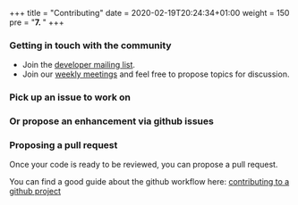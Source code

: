 +++
title = "Contributing"
date = 2020-02-19T20:24:34+01:00
weight = 150
pre = "<b>7. </b>"
+++

### Getting in touch with the community

* Join the [developer mailing list](https://bit.ly/submariner-dev).
* Join our [weekly meetings](https://docs.google.com/document/d/1qnZ2LpF_rXGfnYYPNTldQ4WbeEUxwnuQD-xTC6GbZdg/edit) and feel free to propose topics for discussion.

### Pick up an issue to work on

### Or propose an enhancement via github issues

### Proposing a pull request
Once your code is ready to be reviewed, you can propose a pull request.

You can find a good guide about the github workflow here: [contributing to a github project](https://git-scm.com/book/en/v2/GitHub-Contributing-to-a-Project)

